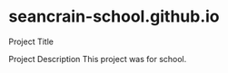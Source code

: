 # seancrain-school.github.io

Project Title
<script src='//vizor.io/static/scripts/vizor-360-embed.js' data-vizorurl='//vizor.io/embed/seanschool/outside-west-office'></script>

Project Description
This project was for school.
<script src='//vizor.io/static/scripts/vizor-360-embed.js' data-vizorurl='//vizor.io/embed/seanschool/outside-west-office'></script>

